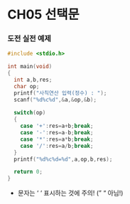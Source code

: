 # CH05 선택문

### 도전 실전 예제

```c
#include <stdio.h>

int main(void)
{
  int a,b,res;
  char op;
  printf("사칙연산 입력(정수) : ");
  scanf("%d%c%d",&a,&op,&b);
  
  switch(op)
  {
    case '+':res=a+b;break;
    case '-':res=a-b;break;
    case '*':res=a*b;break;
    case '/':res=a/b;break;
  }
  printf("%d%c%d=%d",a,op,b,res);

  return 0;
}
```

- 문자는 ‘  ‘ 표시하는 것에 주의!  (”  “  아님!)